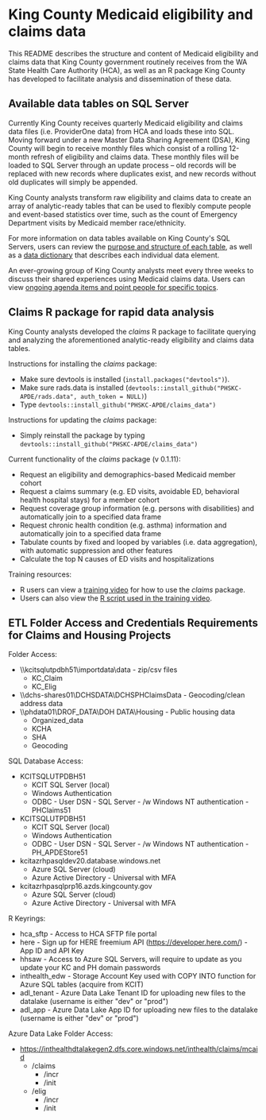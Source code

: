 # King County Medicaid eligibility and claims data
This README describes the structure and content of Medicaid eligibility and claims data that King County government routinely receives from the WA State Health Care Authority (HCA), as well as an R package King County has developed to facilitate analysis and dissemination of these data.

## Available data tables on SQL Server
Currently King County receives quarterly Medicaid eligibility and claims data files (i.e. ProviderOne data) from HCA and loads these into SQL. Moving forward under a new Master Data Sharing Agreement (DSA), King County will begin to receive monthly files which consist of a rolling 12-month refresh of eligibility and claims data. These monthly files will be loaded to SQL Server through an update process – old records will be replaced with new records where duplicates exist, and new records without old duplicates will simply be appended.

King County analysts transform raw eligibility and claims data to create an array of analytic-ready tables that can be used to flexibly compute people and event-based statistics over time, such as the count of Emergency Department visits by Medicaid member race/ethnicity.

For more information on data tables available on King County's SQL Servers, users can review the [purpose and structure of each table](https://kc1.sharepoint.com/:x:/r/teams/KingCountyCross-SectorData/Shared%20Documents/References/Medicaid/Medicaid%20data%20table%20structure.xlsx?d=w1fd93a1ee35a40a7a9e3e6331c61ddbe&csf=1&e=XiFffk), as well as a [data dictionary](https://kc1.sharepoint.com/:x:/r/teams/KingCountyCross-SectorData/Shared%20Documents/References/Medicaid/King%20County%20ProviderOne%20Data%20Dictionary_ForOneDrive.xlsx?d=w79ec29aa4c1346a1874bd3fc6c6591a7&csf=1&e=rsS8LI) that describes each individual data element.

An ever-growing group of King County analysts meet every three weeks to discuss their shared experiences using Medicaid claims data. Users can view [ongoing agenda items and point people for specific topics](https://kc1-my.sharepoint.com/:x:/r/personal/eli_kern_kingcounty_gov/Documents/Shared%20with%20Everyone/PH-DCHS%20Healthcare%20Data%20Meetings.xlsx?d=w632b8ab629f34250ab2dbe4bdf52405e&csf=1&e=GWeyLm).

## Claims R package for rapid data analysis
King County analysts developed the *claims* R package to facilitate querying and analyzing the aforementioned analytic-ready eligibility and claims data tables.

Instructions for installing the *claims* package:
- Make sure devtools is installed (`install.packages("devtools")`).
- Make sure rads.data is installed (`devtools::install_github("PHSKC-APDE/rads.data", auth_token = NULL)`)
- Type `devtools::install_github("PHSKC-APDE/claims_data")`

Instructions for updating the *claims* package:
- Simply reinstall the package by typing `devtools::install_github("PHSKC-APDE/claims_data")`

Current functionality of the *claims* package (v 0.1.11):
- Request an eligibility and demographics-based Medicaid member cohort
- Request a claims summary (e.g. ED visits, avoidable ED, behavioral health hospital stays) for a member cohort
- Request coverage group information (e.g. persons with disabilities) and automatically join to a specified data frame
- Request chronic health condition (e.g. asthma) information and automatically join to a specified data frame
- Tabulate counts by fixed and looped by variables (i.e. data aggregation), with automatic suppression and other features
- Calculate the top N causes of ED visits and hospitalizations

Training resources:
- R users can view a [training video](https://kc1-my.sharepoint.com/:v:/r/personal/eli_kern_kingcounty_gov/Documents/Shared%20with%20Everyone/Medicaid%20R%20Package%20Training_2018.mp4?csf=1&e=3OydL9) for how to use the *claims* package.
- Users can also view the [R script used in the training video](https://github.com/PHSKC-APDE/Medicaid/blob/main/Medicaid%20package%20orientation.R).

## ETL Folder Access and Credentials Requirements for Claims and Housing Projects
Folder Access:
- \\\\kcitsqlutpdbh51\importdata\data - zip/csv files
  - KC_Claim
  - KC_Elig
- \\\\dchs-shares01\DCHSDATA\DCHSPHClaimsData - Geocoding/clean address data
- \\\\phdata01\DROF_DATA\DOH DATA\Housing - Public housing data
  - Organized_data
  - KCHA
  - SHA
  - Geocoding
  
SQL Database Access:
- KCITSQLUTPDBH51
  - KCIT SQL Server (local)
  - Windows Authentication
  - ODBC - User DSN - SQL Server - /w Windows NT authentication - PHClaims51
 - KCITSQLUTPDBH51
   - KCIT SQL Server (local)
   - Windows Authentication
   - ODBC - User DSN - SQL Server - /w Windows NT authentication - PH_APDEStore51
 - kcitazrhpasqldev20.database.windows.net
   - Azure SQL Server (cloud)
   - Azure Active Directory - Universal with MFA
 - kcitazrhpasqlprp16.azds.kingcounty.gov
   - Azure SQL Server (cloud)
   - Azure Active Directory - Universal with MFA

R Keyrings:
- hca_sftp - Access to HCA SFTP file portal
- here - Sign up for HERE freemium API (https://developer.here.com/) -  App ID and API Key
- hhsaw - Access to Azure SQL Servers, will require to update as you update your KC and PH domain passwords
- inthealth_edw - Storage Account Key used with COPY INTO function for Azure SQL tables (acquire from KCIT)
- adl_tenant - Azure Data Lake Tenant ID for uploading new files to the datalake (username is either "dev" or "prod")
- adl_app - Azure Data Lake App ID for uploading new files to the datalake (username is either "dev" or "prod")
 
Azure Data Lake Folder Access:
- https://inthealthdtalakegen2.dfs.core.windows.net/inthealth/claims/mcaid
  - /claims
    - /incr
    - /init
  - /elig
    - /incr
    - /init
